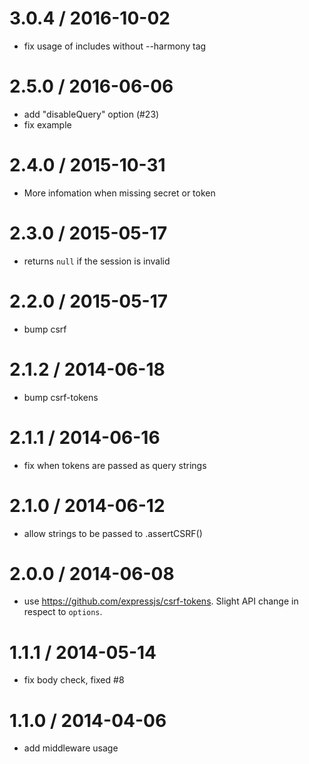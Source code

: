 3.0.4 / 2016-10-02
==================
  * fix usage of includes without --harmony tag

2.5.0 / 2016-06-06
==================

  * add "disableQuery" option (#23)
  * fix example

2.4.0 / 2015-10-31
==================

  * More infomation when missing secret or token

2.3.0 / 2015-05-17
==================

  * returns `null` if the session is invalid

2.2.0 / 2015-05-17
==================

  * bump csrf

2.1.2 / 2014-06-18
==================

  * bump csrf-tokens

2.1.1 / 2014-06-16
==================

  * fix when tokens are passed as query strings

2.1.0 / 2014-06-12
==================

  * allow strings to be passed to .assertCSRF()

2.0.0 / 2014-06-08
==================

  * use https://github.com/expressjs/csrf-tokens.
    Slight API change in respect to `options`.

1.1.1 / 2014-05-14
==================

  * fix body check, fixed #8

1.1.0 / 2014-04-06
==================

  * add middleware usage

